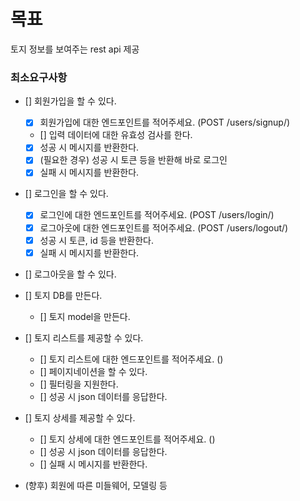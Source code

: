 # 목표

토지 정보를 보여주는 rest api 제공

### 최소요구사항

- [] 회원가입을 할 수 있다.
  - [x] 회원가입에 대한 엔드포인트를 적어주세요. (POST /users/signup/)
  - [] 입력 데이터에 대한 유효성 검사를 한다.
  - [x] 성공 시 메시지를 반환한다.
  - [x] (필요한 경우) 성공 시 토큰 등을 반환해 바로 로그인
  - [x] 실패 시 메시지를 반환한다.
- [] 로그인을 할 수 있다.
  - [x] 로그인에 대한 엔드포인트를 적어주세요. (POST /users/login/)
  - [x] 로그아웃에 대한 엔드포인트를 적어주세요. (POST /users/logout/)
  - [x] 성공 시 토큰, id 등을 반환한다.
  - [x] 실패 시 메시지를 반환한다.
- [] 로그아웃을 할 수 있다.
- [] 토지 DB를 만든다.
  - [] 토지 model을 만든다.
- [] 토지 리스트를 제공할 수 있다.
  - [] 토지 리스트에 대한 엔드포인트를 적어주세요. ()
  - [] 페이지네이션을 할 수 있다.
  - [] 필터링을 지원한다.
  - [] 성공 시 json 데이터를 응답한다.
- [] 토지 상세를 제공할 수 있다.
  - [] 토지 상세에 대한 엔드포인트를 적어주세요. ()
  - [] 성공 시 json 데이터를 응답한다.
  - [] 실패 시 메시지를 반환한다.

- (향후) 회원에 따른 미들웨어, 모델링 등